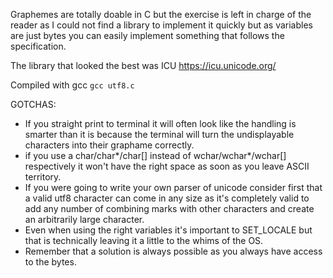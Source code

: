 Graphemes are totally doable in C but the exercise is left in charge of the reader as I could not find a library to implement it quickly but as variables are just bytes you can easily implement something that follows the specification.

The library that looked the best was ICU
https://icu.unicode.org/

Compiled with gcc `gcc utf8.c`

GOTCHAS:
- If you straight print to terminal it will often look like the handling is smarter than it is because the terminal will turn the undisplayable characters into their graphame correctly.
-  if you use a char/char*/char[] instead of wchar/wchar*/wchar[] respectively it won't have the right space as soon as you leave ASCII territory.
- If you were going to write your own parser of unicode consider first that a valid utf8 character can come in any size as it's completely valid to add any number of combining marks with other characters and create an arbitrarily large character.
- Even when using the right variables it's important to SET_LOCALE but that is technically leaving it a little to the whims of the OS.
- Remember that a solution is always possible as you always have access to the bytes.
